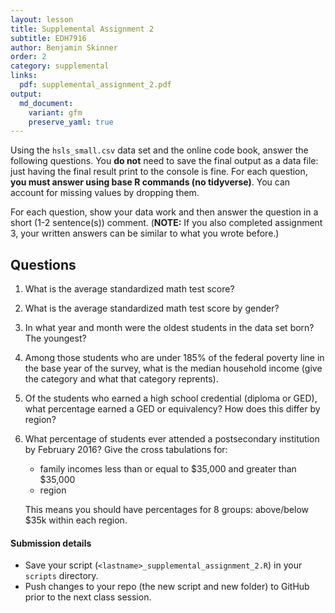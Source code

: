 ```yaml
---
layout: lesson
title: Supplemental Assignment 2
subtitle: EDH7916
author: Benjamin Skinner
order: 2
category: supplemental
links:
  pdf: supplemental_assignment_2.pdf
output:
  md_document:
    variant: gfm
    preserve_yaml: true
---
```


Using the `hsls_small.csv` data set and the online code book, answer
the following questions. You **do not** need to save the final output
as a data file: just having the final result print to the console is
fine. For each question, **you must answer using base R commands (no
tidyverse)**.  You can account for missing values by dropping them.

For each question, show your data work and then answer the question in
a short (1-2 sentence(s)) comment. (**NOTE:** If you also completed
assignment 3, your written answers can be similar to what you wrote before.) 

## Questions

1. What is the average standardized math test score?
1. What is the average standardized math test score by gender?
1. In what year and month were the oldest students in the data set
   born? The youngest?
1. Among those students who are under 185% of the federal poverty line
   in the base year of the survey, what is the median household income
   (give the category and what that category reprents).
1. Of the students who earned a high school credential (diploma or
   GED), what percentage earned a GED or equivalency? How does this
   differ by region?
1. What percentage of students ever attended a postsecondary
   institution by February 2016? Give the cross tabulations for:  
     - family incomes less than or equal to $35,000 and greater than
       $35,000   
	 - region  
	 
   This means you should have percentages for 8 groups: above/below
   $35k within each region.   
  
#### Submission details

- Save your script (`<lastname>_supplemental_assignment_2.R`) in your `scripts`
  directory.
- Push changes to your repo (the new script and new folder) to GitHub
  prior to the next class session.

